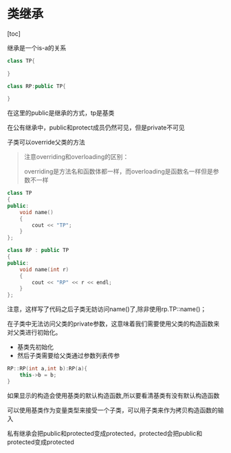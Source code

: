 # 类继承

[toc]

继承是一个is-a的关系

```c++
class TP{
  
}

class RP:public TP{
  
}
```

在这里的public是继承的方式，tp是基类

在公有继承中，public和protect成员仍然可见，但是private不可见

子类可以override父类的方法

> 注意overriding和overloading的区别：
>
> overriding是方法名和函数体都一样，而overloading是函数名一样但是参数不一样

```c++
class TP
{
public:
    void name()
    {
        cout << "TP";
    }
};

class RP : public TP
{
public:
    void name(int r)
    {
        cout << "RP" << r << endl;
    }
};
```

注意，这样写了代码之后子类无妨访问name()了,除非使用rp.TP::name()；



在子类中无法访问父类的private参数，这意味着我们需要使用父类的构造函数来对父类进行初始化。

- 基类先初始化
- 然后子类需要给父类通过参数列表传参

```c++
RP::RP(int a,int b):RP(a){
	this->b = b;
}
```

如果显示的构造会使用基类的默认构造函数,所以要看清基类有没有默认构造函数

可以使用基类作为变量类型来接受一个子类，可以用子类来作为拷贝构造函数的输入



私有继承会把public和protected变成protected，protected会把public和protected变成protected







